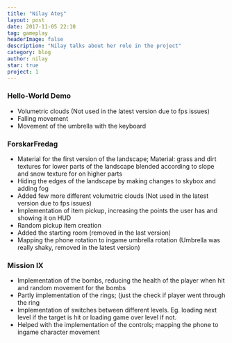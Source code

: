 ```yaml
---
title: "Nilay Ateş"
layout: post
date: 2017-11-05 22:10
tag: gameplay
headerImage: false
description: "Nilay talks about her role in the project"
category: blog
author: nilay
star: true
project: 1
---
```



### Hello-World Demo
- Volumetric clouds (Not used in the latest version due to fps issues)
- Falling movement
- Movement of the umbrella with the keyboard

### ForskarFredag
- Material for the first version of the landscape; Material: grass and dirt textures for lower parts of the landscape blended according to slope and snow texture for on higher parts
- Hiding the edges of the landscape by making changes to skybox and adding fog
- Added few more different volumetric clouds (Not used in the latest version due to fps issues)
- Implementation of item pickup, increasing the points the user has and showing it on HUD
- Random pickup item creation
- Added the starting room (removed in the last version)
- Mapping the phone rotation to ingame umbrella rotation (Umbrella was really shaky, removed in the latest version)

### Mission IX
- Implementation of the bombs, reducing the health of the player when hit and random movement for the bombs
- Partly implementation of the rings; (just the check if player went through the ring
- Implementation of switches between different levels. Eg. loading next level if the target is hit or loading game over level if not.
- Helped with the implementation of the controls; mapping the phone to ingame character movement
